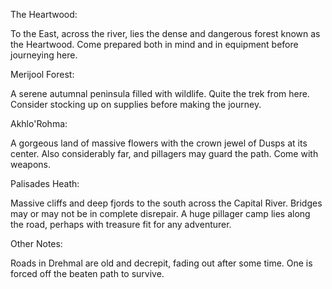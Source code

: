 The Heartwood:

To the East, across the river, lies the dense and dangerous forest known as the Heartwood. Come prepared both in mind and in equipment before journeying here.

Merijool Forest:

A serene autumnal peninsula filled with wildlife. Quite the trek from here. Consider stocking up on supplies before making the journey.

Akhlo'Rohma:

A gorgeous land of massive flowers with the crown jewel of Dusps at its center. Also considerably far, and pillagers may guard the path. Come with weapons.

Palisades Heath:

Massive cliffs and deep fjords to the south across the Capital River. Bridges may or may not be in complete disrepair. A huge pillager camp lies along the road, perhaps with treasure fit for any adventurer.

Other Notes:

Roads in Drehmal are old and decrepit, fading out after some time. One is forced off the beaten path to survive.